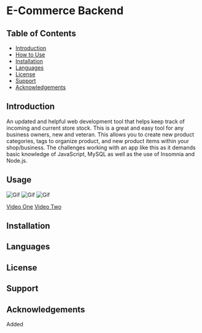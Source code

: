 # E-Commerce Backend
## Table of Contents
- [Introduction](#introduction)
- [How to Use](#usage)
- [Installation](#installation)
- [Languages](#language)
- [License](#license)
- [Support](#support)
- [Acknowledgements](#acknowledgements)

## Introduction
An updated and helpful web development tool that helps keep track of incoming and current store stock. This is a great and easy tool for any business owners, new and veteran. This allows you to create new product categories, tags to organize product, and new product items within your shop/business. The challenges working with an app like this as it demands basic knowledge of JavaScript, MySQL as well as the use of Insomnia and Node.js.

## Usage
![Gif](https://github.com/VHarris113/e-commerce-backend/blob/4436840fcb1d730e7ae8b1ba2927ddd19ecaf8aa/assets/ecommerce1.gif)
![Gif](https://github.com/VHarris113/e-commerce-backend/blob/6d7730fd501476e63ab7df879b87157d170fc254/assets/ecommerce2.gif)
![Gif]()

[Video One](https://drive.google.com/file/d/1t9VPQ9DS8FpkUkFEJw7qnZqrxsG3r9BA/view)
[Video Two]()
## Installation



## Languages

## License

## Support
## Acknowledgements
Added